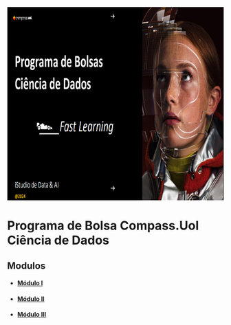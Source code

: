 <div align="center">
  <img src="Img/ImgIlustrativa.png" height=450px width=800px"/>
</div>

# Programa de Bolsa Compass.Uol Ciência de Dados

## Modulos
* #### [Módulo I](/Modulo%20I%20/)
* #### [Módulo II]()
* #### [Módulo III]()

